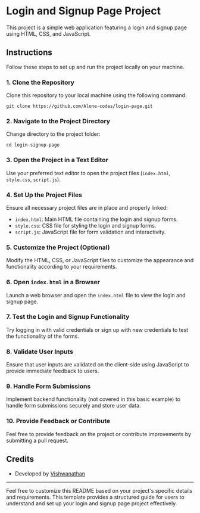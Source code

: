 # Login and Signup Page Project

This project is a simple web application featuring a login and signup page using HTML, CSS, and JavaScript.

## Instructions

Follow these steps to set up and run the project locally on your machine.

### 1. Clone the Repository

Clone this repository to your local machine using the following command:

```
git clone https://github.com/Alone-codes/login-page.git
```

### 2. Navigate to the Project Directory

Change directory to the project folder:

```
cd login-signup-page
```

### 3. Open the Project in a Text Editor

Use your preferred text editor to open the project files (`index.html`, `style.css`, `script.js`).

### 4. Set Up the Project Files

Ensure all necessary project files are in place and properly linked:

- `index.html`: Main HTML file containing the login and signup forms.
- `style.css`: CSS file for styling the login and signup forms.
- `script.js`: JavaScript file for form validation and interactivity.

### 5. Customize the Project (Optional)

Modify the HTML, CSS, or JavaScript files to customize the appearance and functionality according to your requirements.

### 6. Open `index.html` in a Browser

Launch a web browser and open the `index.html` file to view the login and signup page.

### 7. Test the Login and Signup Functionality

Try logging in with valid credentials or sign up with new credentials to test the functionality of the forms.

### 8. Validate User Inputs

Ensure that user inputs are validated on the client-side using JavaScript to provide immediate feedback to users.

### 9. Handle Form Submissions

Implement backend functionality (not covered in this basic example) to handle form submissions securely and store user data.

### 10. Provide Feedback or Contribute

Feel free to provide feedback on the project or contribute improvements by submitting a pull request.

## Credits

- Developed by [Vishwanathan ](https://github.com/Alone-codes)

---

Feel free to customize this README based on your project's specific details and requirements. This template provides a structured guide for users to understand and set up your login and signup page project effectively.
